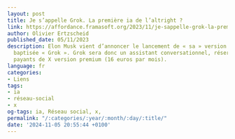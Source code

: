```yaml
---
layout: post
title: Je s’appelle Grok. La première ia de l’altright ?
link: https://affordance.framasoft.org/2023/11/je-sappelle-grok-la-premiere-ia-de-laltright
author: Olivier Ertzscheid
published_date: 05/11/2023
description: Elon Musk vient d’annoncer le lancement de « sa » version de ChatGPT,
  baptisée « Grok ». Grok sera donc un assistant conversationnel, réservé aux utilisateurs
  payants de X version premium (16 euros par mois).
language: fr
categories:
- Liens
tags:
- ia
- réseau-social
- x
og-tags: ia, Réseau social, x,
permalink: "/:categories/:year/:month/:day/:title/"
date: '2024-11-05 20:55:44 +0100'
---
```

